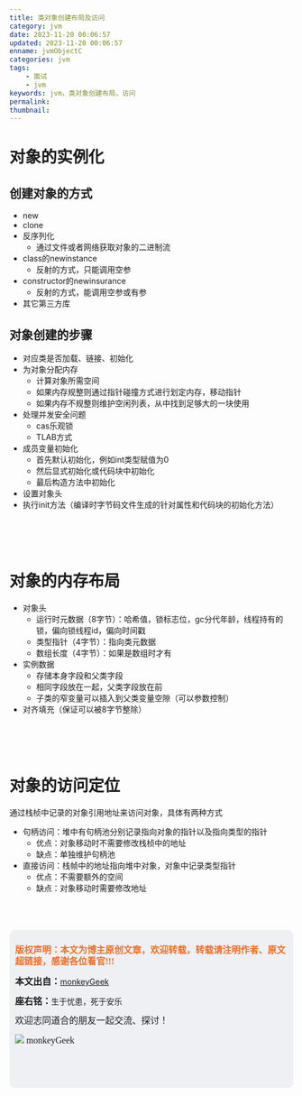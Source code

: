 ```yaml
---
title: 类对象创建布局及访问
category: jvm
date: 2023-11-20 00:06:57
updated: 2023-11-20 00:06:57
enname: jvmObjectC
categories: jvm
tags:
	- 面试
	- jvm
keywords: jvm，类对象创建布局，访问
permalink:
thumbnail:
---
```


# 对象的实例化
## 创建对象的方式
<!--more-->
- new
- clone
- 反序列化
  - 通过文件或者网络获取对象的二进制流
- class的newinstance 
  - 反射的方式，只能调用空参
- constructor的newinsurance 
  - 反射的方式，能调用空参或有参
- 其它第三方库

## 对象创建的步骤
- 对应类是否加载、链接、初始化
- 为对象分配内存
  - 计算对象所需空间
  - 如果内存规整则通过指针碰撞方式进行划定内存，移动指针
  - 如果内存不规整则维护空闲列表，从中找到足够大的一块使用
- 处理并发安全问题
  - cas乐观锁
  - TLAB方式
- 成员变量初始化
  - 首先默认初始化，例如int类型赋值为0
  - 然后显式初始化或代码块中初始化
  - 最后构造方法中初始化
- 设置对象头
- 执行init方法（编译时字节码文件生成的针对属性和代码块的初始化方法）


</br>
</br>
</br>


# 对象的内存布局
- 对象头
  - 运行时元数据（8字节）：哈希值，锁标志位，gc分代年龄，线程持有的锁，偏向锁线程id，偏向时间戳
  - 类型指针（4字节）：指向类元数据
  - 数组长度（4字节）：如果是数组时才有
- 实例数据
  - 存储本身字段和父类字段
  - 相同字段放在一起，父类字段放在前
  - 子类的窄变量可以插入到父类变量空隙（可以参数控制）
- 对齐填充（保证可以被8字节整除）

</br>
</br>
</br>


# 对象的访问定位
通过栈桢中记录的对象引用地址来访问对象，具体有两种方式
- 句柄访问：堆中有句柄池分别记录指向对象的指针以及指向类型的指针
  - 优点：对象移动时不需要修改栈桢中的地址
  - 缺点：单独维护句柄池
- 直接访问：栈帧中的地址指向堆中对象，对象中记录类型指针
  - 优点：不需要额外的空间
  - 缺点：对象移动时需要修改地址


</br>

</br>

</br>

<script>
var _hmt = _hmt || [];
(function() {
  var hm = document.createElement("script");
  hm.src = "https://hm.baidu.com/hm.js?2f798e6b269c8a40f12bef25d7f1876d";
  var s = document.getElementsByTagName("script")[0]; 
  s.parentNode.insertBefore(hm, s);
})();
</script>

<div style="height:260px; background-color:rgb(238,240,244); padding:10px;border-radius:10px;">
    <p style="color:#f36c21;font:bold 16px/20px 'kaiTi';">
      版权声明：本文为博主原创文章，欢迎转载，转载请注明作者、原文超链接，感谢各位看官!!!
    </p>
    <p>
      <span style="font:bold 16px/20px 'kaiTi';">本文出自：</span><a href="https://monkeyGeek369.github.io">monkeyGeek</a> 
    </p>
    <p>
      <span style="font:bold 16px/20px 'kaiTi';">座右铭：</span><span>生于忧患，死于安乐</span> 
    </p>
    <p>
      <span style="font:16px/20px 'kaiTi';">欢迎志同道合的朋友一起交流、探讨！</span> 
    </p>
    <img style="height:auto; width:auto;flot:left;" src="../../../../image/monkey64.png" /><span style="font:16px/20px 'kaiTi';flot:left;">   monkeyGeek</span>


